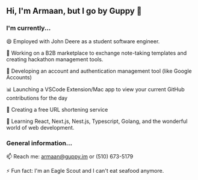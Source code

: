 ## Hi, I'm Armaan, but I go by Guppy 👋

### I'm currently...

😄 Employed with John Deere as a student software engineer.

🔭 Working on a B2B marketplace to exchange note-taking templates and creating hackathon management tools.

🔐 Developing an account and authentication management tool (like Google Accounts)

📊 Launching a VSCode Extension/Mac app to view your current GitHub contributions for the day

🔗 Creating a free URL shortening service

🌱 Learning React, Next.js, Nest.js, Typescript, Golang, and the wonderful world of web development.

### General information...

📫 Reach me: armaan@guppy.im or (510) 673-5179

⚡ Fun fact: I'm an Eagle Scout and I can't eat seafood anymore.

<!--
**armaangupta57/armaangupta57** is a ✨ _special_ ✨ repository because its `README.md` (this file) appears on your GitHub profile.

Here are some ideas to get you started:

- 🔭 I’m currently working on ...
- 🌱 I’m currently learning ...
- 👯 I’m looking to collaborate on ...
- 🤔 I’m looking for help with ...
- 💬 Ask me about ...
- 📫 How to reach me: ...
- 😄 Pronouns: ...
- ⚡ Fun fact: ...
-->
